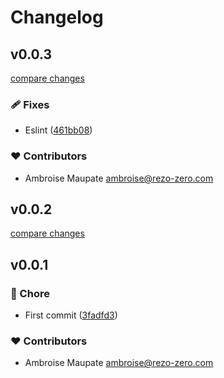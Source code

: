# Changelog


## v0.0.3

[compare changes](https://github.com/rezozero/nuxt-cache-control/compare/v0.0.2...v0.0.3)

### 🩹 Fixes

- Eslint ([461bb08](https://github.com/rezozero/nuxt-cache-control/commit/461bb08))

### ❤️ Contributors

- Ambroise Maupate <ambroise@rezo-zero.com>

## v0.0.2

[compare changes](https://github.com/rezozero/nuxt-cache-control/compare/v0.0.1...v0.0.2)

## v0.0.1


### 🏡 Chore

- First commit ([3fadfd3](https://github.com/rezozero/nuxt-cache-control/commit/3fadfd3))

### ❤️ Contributors

- Ambroise Maupate <ambroise@rezo-zero.com>

